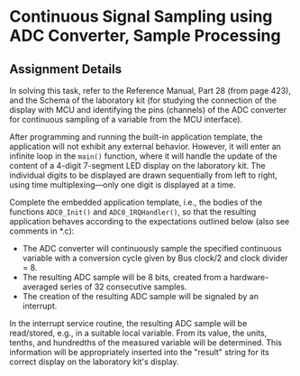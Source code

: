# Continuous Signal Sampling using ADC Converter, Sample Processing

## Assignment Details

In solving this task, refer to the Reference Manual, Part 28 (from page 423), and the Schema of the laboratory kit (for studying the connection of the display with MCU and identifying the pins (channels) of the ADC converter for continuous sampling of a variable from the MCU interface).

After programming and running the built-in application template, the application will not exhibit any external behavior. However, it will enter an infinite loop in the `main()` function, where it will handle the update of the content of a 4-digit 7-segment LED display on the laboratory kit. The individual digits to be displayed are drawn sequentially from left to right, using time multiplexing—only one digit is displayed at a time.

Complete the embedded application template, i.e., the bodies of the functions `ADC0_Init()` and `ADC0_IRQHandler()`, so that the resulting application behaves according to the expectations outlined below (also see comments in *.c):

- The ADC converter will continuously sample the specified continuous variable with a conversion cycle given by Bus clock/2 and clock divider = 8.
- The resulting ADC sample will be 8 bits, created from a hardware-averaged series of 32 consecutive samples.
- The creation of the resulting ADC sample will be signaled by an interrupt.

In the interrupt service routine, the resulting ADC sample will be read/stored, e.g., in a suitable local variable. From its value, the units, tenths, and hundredths of the measured variable will be determined. This information will be appropriately inserted into the "result" string for its correct display on the laboratory kit's display.

